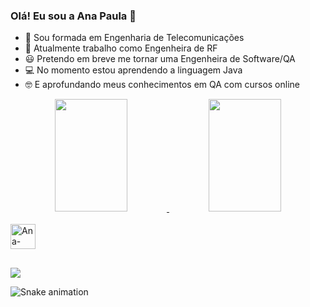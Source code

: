 ### Olá! Eu sou a Ana Paula 🤗


- 📡 Sou formada em Engenharia de Telecomunicações
- 📶 Atualmente trabalho como Engenheira de RF
- 😃 Pretendo em breve me tornar uma Engenheira de Software/QA
- 💻 No momento estou aprendendo a linguagem Java
- 🤓 E aprofundando meus conhecimentos em QA com cursos online

<div align="center">
  <a href="https://github.com/anapaulasvb">
  <img width="48%" height="180em" src="https://github-readme-stats.vercel.app/api?username=anapaulasvb&show_icons=true&theme=dracula&include_all_commits=true&count_private=true"/>
  <img width="48%" height="180em" src="https://github-readme-stats.vercel.app/api/top-langs/?username=anapaulasvb&layout=compact&langs_count=7&theme=dracula"/>
</div>
  
  
<div style="display: inline_block"><br>
  <img align="center" alt="Ana-Java" height="40" width="40" src="https://cdn.jsdelivr.net/gh/devicons/devicon/icons/java/java-original.svg">
</div>
  
  ##
  
<div> 
  <a href="https://www.linkedin.com/in/ana-paula-silva-de-vilas-boas/" target="_blank"><img src="https://img.shields.io/badge/-LinkedIn-%230077B5?style=for-the-badge&logo=linkedin&logoColor=white" target="_blank"></a>  

  ![Snake animation](https://github.com/anapaulasvb/anapaulasvb/blob/output/github-contribution-grid-snake.svg)
</div>
